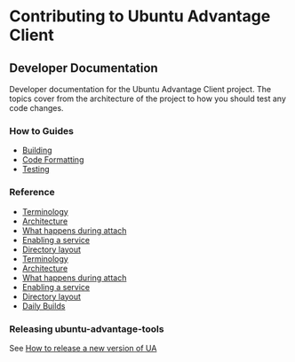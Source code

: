 # Contributing to Ubuntu Advantage Client

## Developer Documentation

Developer documentation for the Ubuntu Advantage Client project. The topics cover
from the architecture of the project to how you should test any code changes.

### How to Guides

* [Building](./dev-docs/howtoguides/building.md)
* [Code Formatting](./dev-docs/howtoguides/code_formatting.md)
* [Testing](./dev-docs/howtoguides/testing.md)

### Reference

* [Terminology](./contributing-docs/references/terminology.md)
* [Architecture](./docs/references/architecture.md)
* [What happens during attach](./docs/references/what_happens_during_attach.md)
* [Enabling a service](./docs/references/enabling_a_service.md)
* [Directory layout](./docs/references/directory_layout.md)
* [Terminology](./dev-docs/references/terminology.md)
* [Architecture](./dev-docs/references/architecture.md)
* [What happens during attach](./dev-docs/references/what_happens_during_attach.md)
* [Enabling a service](./dev-docs/references/enabling_a_service.md)
* [Directory layout](./dev-docs/references/directory_layout.md)
* [Daily Builds](./dev-docs/references/daily_builds.md)

### Releasing ubuntu-advantage-tools
See [How to release a new version of UA](./dev-docs/howtoguides/how_to_release_a_new_version_of_ua.md)
